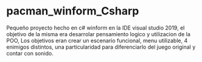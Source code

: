 # pacman_winform_Csharp
Pequeño proyecto hecho en c# winform en la IDE visual studio 2019, el objetivo de la misma era desarrolar pensamiento logico y utilizacion de la POO, Los objetivos eran crear un escenario funcional, menu utilizable, 4 enimigos distintos, una particularidad para diferenciarlo del juego original y contar con sonido. 
